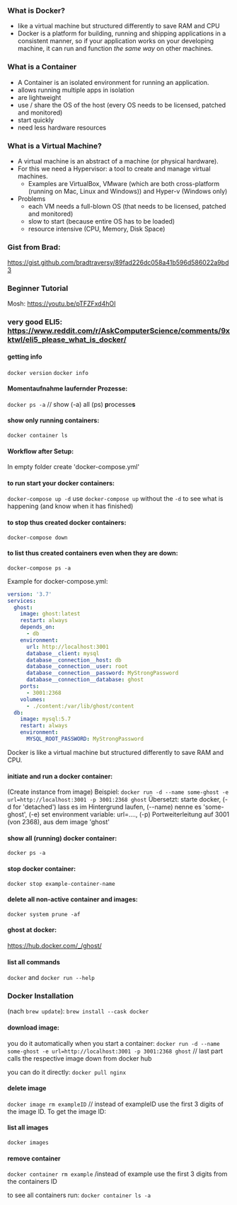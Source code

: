 ### What is Docker?
- like a virtual machine but structured differently to save RAM and CPU
- Docker is a platform for building, running and shipping applications in a consistent manner, so if your application works on your developing machine, it can run and function _the same way_ on other machines.

### What is a Container
- A Container is an isolated environment for running an application.
- allows running multiple apps in isolation
- are lightweight
- use / share the OS of the host (every OS needs to be licensed, patched and monitored)
- start quickly
- need less hardware resources

### What is a Virtual Machine?
- A virtual machine is an abstract of a machine (or physical hardware). 
- For this we need a Hypervisor: a tool to create and manage virtual machines. 
  - Examples are VirtualBox, VMware (which are both cross-platform (running on Mac, Linux and Windows)) and Hyper-v (Windows only)
- Problems
  - each VM needs a full-blown OS (that needs to be licensed, patched and monitored)
  - slow to start (because entire OS has to be loaded)
  - resource intensive (CPU, Memory, Disk Space)


### Gist from Brad:
https://gist.github.com/bradtraversy/89fad226dc058a41b596d586022a9bd3

### Beginner Tutorial
Mosh: https://youtu.be/pTFZFxd4hOI

### very good ELI5: https://www.reddit.com/r/AskComputerScience/comments/9xktwl/eli5_please_what_is_docker/

#### getting info
`docker version`
`docker info`

#### Momentaufnahme laufernder Prozesse:
`docker ps -a` // show (-a) all (ps) **p**rocesse**s**

#### show only running containers:
`docker container ls`

#### Workflow after Setup:

In empty folder create 'docker-compose.yml' 

#### to run start your docker containers:
`docker-compose up -d`
use `docker-compose up` without the `-d` to see what is happening (and know when it has finished)

#### to stop thus created docker containers:
`docker-compose down`

#### to list thus created containers even when they are down:
`docker-compose ps -a`


Example for docker-compose.yml:

```yml
version: '3.7'
services:
  ghost:
    image: ghost:latest
    restart: always
    depends_on:
      - db
    environment:
      url: http://localhost:3001
      database__client: mysql
      database__connection__host: db
      database__connection__user: root
      database__connection__password: MyStrongPassword
      database__connection__database: ghost
    ports:
      - 3001:2368
    volumes:
      - ./content:/var/lib/ghost/content
  db:
    image: mysql:5.7
    restart: always
    environment:
      MYSQL_ROOT_PASSWORD: MyStrongPassword
```





Docker is like a virtual machine but structured differently to save RAM and CPU.

#### initiate and run a docker container:
(Create instance from image)
Beispiel: `docker run -d --name some-ghost -e url=http://localhost:3001 -p 3001:2368 ghost`
Übersetzt: starte docker, (-d for 'detached') lass es im Hintergrund laufen, (--name) nenne es 'some-ghost', (-e) set environment variable: url=...., (-p) Portweiterleitung auf 3001 (von 2368), aus dem image 'ghost'


#### show all (running) docker container:
`docker ps -a`

#### stop docker container:
`docker stop example-container-name`

#### delete all non-active container and images:
`docker system prune -af`

#### ghost at docker:
https://hub.docker.com/_/ghost/

#### list all commands
`docker` 
and
`docker run --help` 


### Docker Installation 
(nach `brew update`): `brew install --cask docker`

#### download image:
you do it automatically when you start a container:
`docker run -d --name some-ghost -e url=http://localhost:3001 -p 3001:2368 ghost` // last part calls the respective image down from docker hub

you can do it directly:
`docker pull nginx`

#### delete image
`docker image rm exampleID`  // instead of exampleID use the first 3 digits of the image ID. To get the image ID:

#### list all images
`docker images`

#### remove container

`docker container rm example` /instead of example use the first 3 digits from the containers ID

to see all containers run:
`docker container ls -a`


